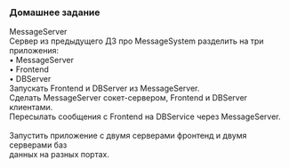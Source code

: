 ### Домашнее задание<br>

MessageServer<br>
Cервер из предыдущего ДЗ про MessageSystem разделить на три приложения:<br>
• MessageServer<br>
• Frontend<br>
• DBServer<br>
Запускать Frontend и DBServer из MessageServer.<br>
Сделать MessageServer сокет-сервером, Frontend и DBServer клиентами.<br>
Пересылать сообщения с Frontend на DBService через MessageServer. <br>
<br>
Запустить приложение с двумя серверами фронтенд и двумя серверами баз<br> данных на разных портах.<br>
